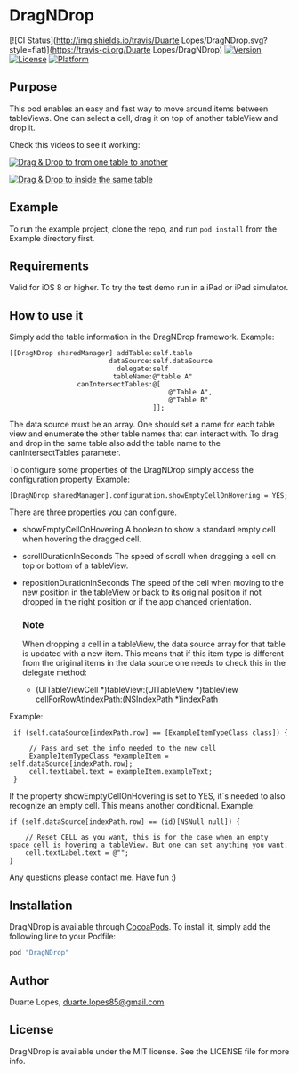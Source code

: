 # DragNDrop

[![CI Status](http://img.shields.io/travis/Duarte Lopes/DragNDrop.svg?style=flat)](https://travis-ci.org/Duarte Lopes/DragNDrop)
[![Version](https://img.shields.io/cocoapods/v/DragNDrop.svg?style=flat)](http://cocoapods.org/pods/DragNDrop)
[![License](https://img.shields.io/cocoapods/l/DragNDrop.svg?style=flat)](http://cocoapods.org/pods/DragNDrop)
[![Platform](https://img.shields.io/cocoapods/p/DragNDrop.svg?style=flat)](http://cocoapods.org/pods/DragNDrop)

## Purpose

This pod enables an easy and fast way to move around items between tableViews. One can select a cell, drag it on top of another tableView and
drop it.

Check this videos to see it working:

[![Drag & Drop to from one table to another](https://drive.google.com/open?id=0B1aAnBtF7faYTFpxYXpZUEplTFE)](https://drive.google.com/open?id=0B1aAnBtF7faYN1pSazQ4cFBkQWc)

[![Drag & Drop to inside the same table](https://drive.google.com/open?id=0B1aAnBtF7faYUURIdUVTZ0pVYlU)](https://drive.google.com/open?id=0B1aAnBtF7faYZ2RvWnk3bDNaMkU)

## Example

To run the example project, clone the repo, and run `pod install` from the Example directory first.

## Requirements

Valid for iOS 8 or higher.
To try the test demo run in a iPad or iPad simulator.

## How to use it

Simply add the table information in the DragNDrop framework. Example:

    [[DragNDrop sharedManager] addTable:self.table
                             dataSource:self.dataSource
                               delegate:self
                              tableName:@"table A"
                     canIntersectTables:@[
                                            @"Table A",
                                            @"Table B"
                                        ]];

The data source must be an array. One should set a name for each table view and enumerate the other table names that can interact with.
To drag and drop in the same table also add the table name to the canIntersectTables parameter.

To configure some properties of the DragNDrop simply access the configuration property. Example:

    [DragNDrop sharedManager].configuration.showEmptyCellOnHovering = YES;

There are three properties you can configure.
* showEmptyCellOnHovering 
    A boolean to show a standard empty cell when hovering the dragged cell.
* scrollDurationInSeconds 
    The speed of scroll when dragging a cell on top or bottom of a tableView.
* repositionDurationInSeconds 
    The speed of the cell when moving to the new position in the tableView or back to its original position if not dropped in the right
    position or if the app changed orientation.

   ### Note

    When dropping a cell in a tableView, the data source array for that table is updated with a new item. This means that if this item type is different from the original items in the data source one needs to check this in the delegate method:

    - (UITableViewCell *)tableView:(UITableView *)tableView cellForRowAtIndexPath:(NSIndexPath *)indexPath

Example:

     if (self.dataSource[indexPath.row] == [ExampleItemTypeClass class]) {

         // Pass and set the info needed to the new cell
         ExampleItemTypeClass *exampleItem = self.dataSource[indexPath.row];
         cell.textLabel.text = exampleItem.exampleText;
     }

If the property showEmptyCellOnHovering is set to YES, it´s needed to also recognize an empty cell. This means another conditional.
Example:

    if (self.dataSource[indexPath.row] == (id)[NSNull null]) {

        // Reset CELL as you want, this is for the case when an empty space cell is hovering a tableView. But one can set anything you want.
        cell.textLabel.text = @"";
    }

Any questions please contact me.
Have fun :)

## Installation

DragNDrop is available through [CocoaPods](http://cocoapods.org). To install
it, simply add the following line to your Podfile:

```ruby
pod "DragNDrop"
```

## Author

Duarte Lopes, duarte.lopes85@gmail.com

## License

DragNDrop is available under the MIT license. See the LICENSE file for more info.
